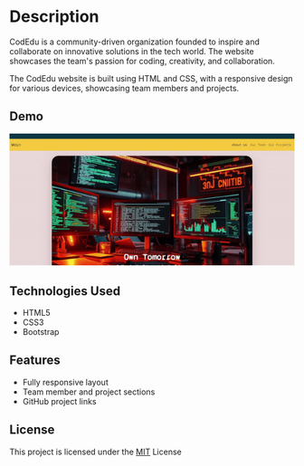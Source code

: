 # Description

CodEdu is a community-driven organization founded to inspire and collaborate on innovative solutions in the tech world. The website showcases the team's passion for coding, creativity, and collaboration.

The CodEdu website is built using HTML and CSS, with a responsive design for various devices, showcasing team members and projects.

## Demo

![Loading Animation](./img/Demo.gif)

## Technologies Used

- HTML5
- CSS3
- Bootstrap

## Features

- Fully responsive layout
- Team member and project sections
- GitHub project links

## License

This project is licensed under the [MIT](https://choosealicense.com/licenses/mit/) License
